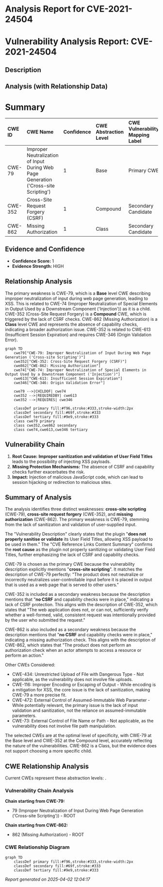 # Analysis Report for CVE-2021-24504

# Vulnerability Analysis Report: CVE-2021-24504

## Description



## Analysis (with Relationship Data)

# Summary
| CWE ID  | CWE Name                                                                              | Confidence | CWE Abstraction Level | CWE Vulnerability Mapping Label | CWE-Vulnerability Mapping Notes |
| :-------- | :------------------------------------------------------------------------------------ | :--------- | :---------------------- | :------------------------------ | :------------------------------ |
| CWE-79    | Improper Neutralization of Input During Web Page Generation ('Cross-site Scripting') | 1          | Base                    | Primary CWE                     | Allowed                       |
| CWE-352   | Cross-Site Request Forgery (CSRF)                                                   | 1          | Compound                | Secondary Candidate             | Allowed                       |
| CWE-862   | Missing Authorization                                                               | 1          | Class                   | Secondary Candidate             | Allowed-with-Review           |

## Evidence and Confidence

*   **Confidence Score:** 1
*   **Evidence Strength:** HIGH

## Relationship Analysis
The primary weakness is CWE-79, which is a **Base** level CWE describing improper neutralization of input during web page generation, leading to XSS. This is related to CWE-74 (Improper Neutralization of Special Elements in Output Used by a Downstream Component ('Injection')) as it is a child. CWE-352 (Cross-Site Request Forgery) is a **Compound** CWE, which is triggered by the lack of CSRF checks. CWE-862 (Missing Authorization) is a **Class** level CWE and represents the absence of capability checks, indicating a broader authorization issue. CWE-352 is related to CWE-613 (Insufficient Session Expiration) and requires CWE-346 (Origin Validation Error).

```mermaid
graph TD
    cwe79["CWE-79: Improper Neutralization of Input During Web Page Generation ('Cross-site Scripting')"]
    cwe352["CWE-352: Cross-Site Request Forgery (CSRF)"]
    cwe862["CWE-862: Missing Authorization"]
    cwe74["CWE-74: Improper Neutralization of Special Elements in Output Used by a Downstream Component ('Injection')"]
    cwe613["CWE-613: Insufficient Session Expiration"]
    cwe346["CWE-346: Origin Validation Error"]
    
    cwe79 -->|CHILDOF| cwe74
    cwe352 -->|REQUIREDBY| cwe613
    cwe352 -->|REQUIRES| cwe346

    classDef primary fill:#f96,stroke:#333,stroke-width:2px
    classDef secondary fill:#69f,stroke:#333
    classDef tertiary fill:#9e9,stroke:#333
    class cwe79 primary
    class cwe352,cwe862 secondary
    class cwe74,cwe613,cwe346 tertiary
```

## Vulnerability Chain
1.  **Root Cause:** **Improper sanitization and validation of User Field Titles** leads to the possibility of injecting XSS payloads.
2.  **Missing Protection Mechanisms:** The absence of CSRF and capability checks further exacerbates the risk.
3.  **Impact:** Injection of malicious JavaScript code, which can lead to session hijacking or redirection to malicious sites.

## Summary of Analysis
The analysis identifies three distinct weaknesses: **cross-site scripting** (CWE-79), **cross-site request forgery** (CWE-352), and **missing authorization** (CWE-862). The primary weakness is CWE-79, stemming from the lack of sanitization and validation of user-supplied input.

The "Vulnerability Description" clearly states that the plugin "**does not properly sanitise or validate** its User Field Titles, allowing XSS payload to be used in them." The "CVE Reference Links Content Summary" confirms the **root cause** as the plugin not properly sanitizing or validating User Field Titles, further emphasizing the lack of CSRF and capability checks.

CWE-79 is chosen as the primary CWE because the vulnerability description explicitly mentions "**cross-site scripting**". It matches the description of CWE-79 perfectly: "The product does not neutralize or incorrectly neutralizes user-controllable input before it is placed in output that is used as a web page that is served to other users."

CWE-352 is included as a secondary weakness because the description mentions that "**no CSRF** and capability checks were in place," indicating a lack of CSRF protection. This aligns with the description of CWE-352, which states that "The web application does not, or can not, sufficiently verify whether a well-formed, valid, consistent request was intentionally provided by the user who submitted the request."

CWE-862 is also included as a secondary weakness because the description mentions that "**no CSRF** and capability checks were in place," indicating a missing authorization check. This aligns with the description of CWE-862, which states that "The product does not perform an authorization check when an actor attempts to access a resource or perform an action."

Other CWEs Considered:

*   CWE-434: Unrestricted Upload of File with Dangerous Type - Not applicable, as the vulnerability does not involve file uploads.
*   CWE-116: Improper Encoding or Escaping of Output - While encoding is a mitigation for XSS, the core issue is the lack of sanitization, making CWE-79 a more precise fit.
*   CWE-472: External Control of Assumed-Immutable Web Parameter - While potentially relevant, the primary issue is the lack of input validation and sanitization, not the reliance on assumed-immutable parameters.
*   CWE-73: External Control of File Name or Path - Not applicable, as the vulnerability does not involve file path manipulation.

The selected CWEs are at the optimal level of specificity, with CWE-79 at the Base level and CWE-352 at the Compound level, accurately reflecting the nature of the vulnerabilities. CWE-862 is a Class, but the evidence does not support choosing a more specific child.


## CWE Relationship Analysis

Current CWEs represent these abstraction levels: .


### Vulnerability Chain Analysis

**Chain starting from CWE-79:**
- 79 (Improper Neutralization of Input During Web Page Generation ('Cross-site Scripting')) - ROOT


**Chain starting from CWE-862:**
- 862 (Missing Authorization) - ROOT



### CWE Relationship Diagram

```mermaid
graph TD
    classDef primary fill:#f96,stroke:#333,stroke-width:2px
    classDef secondary fill:#69f,stroke:#333
    classDef tertiary fill:#9e9,stroke:#333
```



*Report generated on 2025-04-02 12:04:17*
